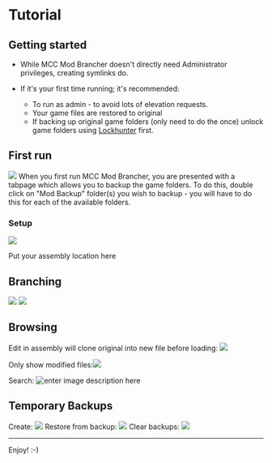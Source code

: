 # Tutorial

## Getting started

- While MCC Mod Brancher doesn't directly need Administrator privileges, creating symlinks do.

- If it's your first time running; it's recommended:
  - To run as admin - to avoid lots of elevation requests.
  - Your game files are restored to original
  - If backing up original game folders (only need to do the once) unlock game folders using [Lockhunter](https://lockhunter.com/) first.


## First run
![](https://i.imgur.com/U7HonV2.png)
When you first run MCC Mod Brancher, you are presented with a tabpage which allows you to backup the game folders.
To do this, double click on "Mod Backup" folder(s) you wish to backup - you will have to do this for each of the available folders.

### Setup
![](https://i.imgur.com/A7UQ2rH.png)

Put your assembly location here

## Branching
![](https://i.imgur.com/H8kl5nL.png) ![](https://i.imgur.com/AbS1RAP.png)

## Browsing
Edit in assembly will clone original into new file before loading:
![](https://i.imgur.com/iuIgnw8.png) 

Only show modified files:![](https://i.imgur.com/QvZH5J1.png)

Search: ![enter image description here](https://i.imgur.com/QFJf6Zh.png)

## Temporary Backups
Create:
![](https://i.imgur.com/m2y8OxO.png)
Restore from backup:
![](https://i.imgur.com/Su90RDH.png)
Clear backups:
![](https://i.imgur.com/gXrM7CO.png)

---
Enjoy! :-)